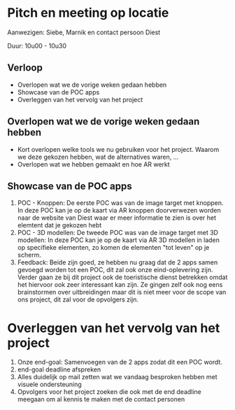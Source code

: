 # Pitch en meeting op locatie

Aanwezigen: Siebe, Marnik en contact persoon Diest

Duur: 10u00 - 10u30

## Verloop
* Overlopen wat we de vorige weken gedaan hebben
* Showcase van de POC apps
* Overleggen van het vervolg van het project

## Overlopen wat we de vorige weken gedaan hebben
* Kort overlopen welke tools we nu gebruiken voor het project. Waarom we deze gekozen hebben, wat de alternatives waren, ...
* Overlopen wat we hebben gemaakt en hoe AR werkt

## Showcase van de POC apps
1. POC - Knoppen: De eerste POC was van de image target met knoppen. In deze POC kan je op de kaart via AR knoppen doorverwezen worden naar de website van Diest waar er meer informatie te zien is over het elemtent dat je gekozen hebt
2. POC - 3D modellen: De tweede POC was van de image target met 3D modellen: In deze POC kan je op de kaart via AR 3D modellen in laden op specifieke elementen, zo komen de elementen "tot leven" op je scherm.
3. Feedback: Beide zijn goed, ze hebben nu graag dat de 2 apps samen gevoegd worden tot een POC, dit zal ook onze eind-oplevering zijn. Verder gaan ze bij dit project ook de toeristische dienst betrekken omdat het hiervoor ook zeer interessant kan zijn. Ze gingen zelf ook nog eens brainstormen over uitbreidingen maar dit is niet meer voor de scope van ons project, dit zal voor de opvolgers zijn.

# Overleggen van het vervolg van het project
1. Onze end-goal: Samenvoegen van de 2 apps zodat dit een POC wordt.
2. end-goal deadline afspreken
3. Alles duidelijk op mail zetten wat we vandaag besproken hebben met visuele ondersteuning
4. Opvolgers voor het project zoeken die ook met de end deadline meegaan om al kennis te maken met de contact personen


